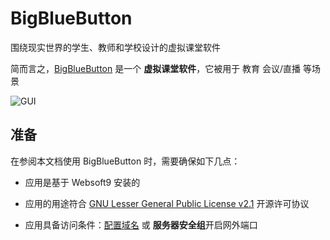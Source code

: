# BigBlueButton

围绕现实世界的学生、教师和学校设计的虚拟课堂软件

简而言之，[BigBlueButton](https://bigbluebutton.org/) 是一个 **虚拟课堂软件**，它被用于 教育 会议/直播  等场景


![GUI](https://libs.websoft9.com/Websoft9/DocsPicture/zh/bigbluebutton/bigbluebutton-gui-websoft9.png)


## 准备

在参阅本文档使用 BigBlueButton 时，需要确保如下几点：

- 应用是基于 Websoft9 安装的

- 应用的用途符合 [GNU Lesser General Public License v2.1](https://opensource.org/licenses/LGPL-2.1) 开源许可协议

- 应用具备访问条件：[配置域名](./guide/appsetdomain) 或 **服务器安全组**开启网外端口